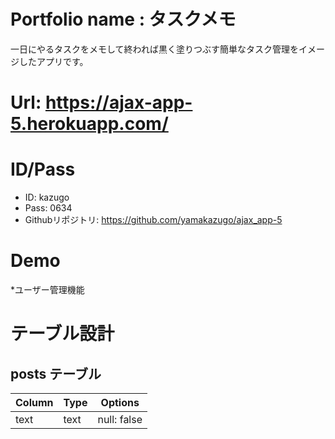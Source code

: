 # Portfolio name : タスクメモ

一日にやるタスクをメモして終われば黒く塗りつぶす簡単なタスク管理をイメージしたアプリです。

# Url: https://ajax-app-5.herokuapp.com/

# ID/Pass

* ID: kazugo
* Pass: 0634
* Githubリポジトリ: https://github.com/yamakazugo/ajax_app-5


# Demo

*ユーザー管理機能


# テーブル設計

## posts テーブル

| Column   | Type   | Options     |
| -------- | ------ | ----------- |
| text     | text   | null: false |


